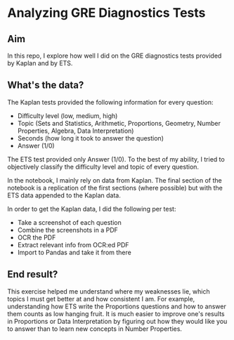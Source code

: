 # Analyzing GRE Diagnostics Tests

## Aim
In this repo, I explore how well I did on the GRE diagnostics tests provided by Kaplan and by ETS.

## What's the data?
The Kaplan tests provided the following information for every question:
- Difficulty level (low, medium, high)
- Topic (Sets and Statistics, Arithmetic, Proportions, Geometry, Number Properties, Algebra, Data Interpretation)
- Seconds (how long it took to answer the question)
- Answer (1/0)

The ETS test provided only Answer (1/0). To the best of my ability, I tried to objectively classify the difficulty level and topic of every question. 

In the notebook, I mainly rely on data from Kaplan. The final section of the notebook is a replication of the first sections (where possible) but with the ETS data appended to the Kaplan data.

In order to get the Kaplan data, I did the following per test:
- Take a screenshot of each question
- Combine the screenshots in a PDF
- OCR the PDF
- Extract relevant info from OCR:ed PDF
- Import to Pandas and take it from there

## End result?
This exercise helped me understand where my weaknesses lie, which topics I must get better at and how consistent I am. For example, understanding how ETS write the Proportions questions and how to answer them counts as low hanging fruit. It is much easier to improve one's results in Proportions or Data Interpretation by figuring out how they would like you to answer than to learn new concepts in Number Properties.
